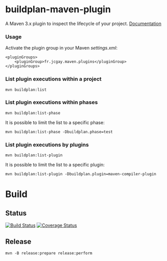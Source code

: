 # buildplan-maven-plugin

A Maven 3.x plugin to inspect the lifecycle of your project. [Documentation](http://buildplan.jcgay.fr/)

### Usage

Activate the plugin group in your Maven *settings.xml*:

	<pluginGroups>
	    <pluginGroup>fr.jcgay.maven.plugins</pluginGroup>
  	</pluginGroups>

### List plugin executions within a project

	mvn buildplan:list
	
### List plugin executions within phases

	mvn buildplan:list-phase

It is possible to limit the list to a specific phase:
	
	mvn buildplan:list-phase -Dbuildplan.phase=test
	
### List plugin executions by plugins

	mvn buildplan:list-plugin

It is possible to limit the list to a specific plugin:

	mvn buildplan:list-plugin -Dbuildplan.plugin=maven-compiler-plugin

# Build

## Status

[![Build Status](https://travis-ci.org/jcgay/buildplan-maven-plugin.svg?branch=master)](https://travis-ci.org/jcgay/buildplan-maven-plugin)
[![Coverage Status](https://coveralls.io/repos/jcgay/buildplan-maven-plugin/badge.svg?branch=master)](https://coveralls.io/r/jcgay/buildplan-maven-plugin?branch=master)

## Release

    mvn -B release:prepare release:perform
